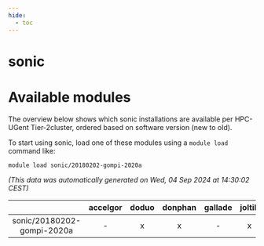 ```yaml
---
hide:
  - toc
---
```


sonic
=====

# Available modules


The overview below shows which sonic installations are available per HPC-UGent Tier-2cluster, ordered based on software version (new to old).

To start using sonic, load one of these modules using a `module load` command like:

```shell
module load sonic/20180202-gompi-2020a
```

*(This data was automatically generated on Wed, 04 Sep 2024 at 14:30:02 CEST)*  

| |accelgor|doduo|donphan|gallade|joltik|shinx|skitty|
| :---: | :---: | :---: | :---: | :---: | :---: | :---: | :---: |
|sonic/20180202-gompi-2020a|-|x|x|-|x|-|x|
